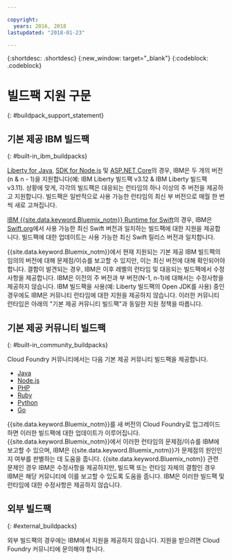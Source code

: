 ```yaml
---

copyright:
  years: 2016, 2018
lastupdated: "2018-01-23"

---
```


{:shortdesc: .shortdesc}
{:new_window: target="_blank"}
{:codeblock: .codeblock}

# 빌드팩 지원 구문
{: #buildpack_support_statement}


## 기본 제공 IBM 빌드팩
{: #built-in_ibm_buildpacks}

[Liberty for Java](/docs/runtimes/liberty/index.html), [SDK for Node.js](/docs/runtimes/nodejs/index.html) 및 [ASP.NET Core](/docs/runtimes/dotnet/index.html)의 경우, IBM은 두 개의 버전(n & n - 1)을 지원합니다(예: IBM Liberty 빌드팩 v3.12 & IBM Liberty 빌드팩 v3.11). 상황에 맞게, 각각의 빌드팩은 대응되는 런타임의 하나 이상의 주 버전을 제공하고 지원합니다. 빌드팩은 일반적으로 사용 가능한 런타임의 최신 부 버전으로 매월 한 번씩 새로 고쳐집니다. 

[IBM {{site.data.keyword.Bluemix_notm}} Runtime for Swift](/docs/runtimes/swift/index.html)의 경우, IBM은 [Swift.org](http://swift.org)에서 사용 가능한 최신 Swift 버전과 일치하는 빌드팩에 대한 지원을 제공합니다. 빌드팩에 대한 업데이트는 사용 가능한 최신 Swift 릴리스 버전과 일치합니다. 

{{site.data.keyword.Bluemix_notm}}에서 현재 지원되는 기본 제공 IBM 빌드팩의 임의의 버전에 대해 문제점/이슈를 보고할 수 있지만, 이는 최신 버전에 대해 확인되어야 합니다. 결함이 발견되는 경우, IBM은 이후 레벨의 런타임 및 대응되는 빌드팩에서 수정사항을 제공합니다. IBM은 이전의 주 버전과 부 버전(N-1, n-1)에 대해서는 수정사항을 제공하지 않습니다. IBM 빌드팩을 사용(예: Liberty 빌드팩의 Open JDK를 사용) 중인 경우에도 IBM은 커뮤니티 런타임에 대한 지원을 제공하지 않습니다. 이러한 커뮤니티 런타임은 아래의 "기본 제공 커뮤니티 빌드팩"과 동일한 지원 정책을 따릅니다. 

## 기본 제공 커뮤니티 빌드팩
{: #built-in_community_buildpacks}

Cloud Foundry 커뮤니티에서는 다음 기본 제공 커뮤니티 빌드팩을 제공합니다. 

* [Java](/docs/runtimes/tomcat/index.html)
* [Node.js](https://github.com/cloudfoundry/nodejs-buildpack)
* [PHP](/docs/runtimes/php/index.html)
* [Ruby](/docs/runtimes/ruby/index.html)
* [Python](/docs/runtimes/python/index.html)
* [Go](/docs/runtimes/go/index.html)

{{site.data.keyword.Bluemix_notm}}를 새 버전의 Cloud Foundry로 업그레이드하면 이러한 빌드팩에 대한 업데이트가 이루어집니다. {{site.data.keyword.Bluemix_notm}}에서 이러한 런타임의 문제점/이슈를 IBM에 보고할 수 있으며, IBM은 {{site.data.keyword.Bluemix_notm}}가 문제점의 원인인지 여부를 판별하는 데 도움을 줍니다. {{site.data.keyword.Bluemix_notm}} 관련 문제인 경우 IBM은 수정사항을 제공하지만, 빌드팩 또는 런타임 자체의 결함인 경우 IBM은 해당 커뮤니티에 이를 보고할 수 있도록 도움을 줍니다. IBM은 이러한 빌드팩 및 런타임에 대한 수정사항은 제공하지 않습니다. 

## 외부 빌드팩
{: #external_buildpacks}


외부 빌드팩의 경우에는 IBM에서 지원을 제공하지 않습니다. 지원을 받으려면 Cloud Foundry 커뮤니티에 문의해야 합니다. 
